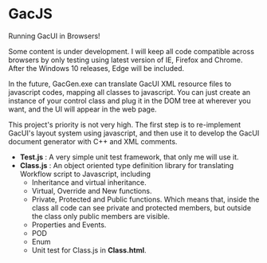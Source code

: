 # GacJS
Running GacUI in Browsers!

Some content is under development. I will keep all code compatible across browsers by only testing using latest version of IE, Firefox and Chrome. After the Windows 10 releases, Edge will be included.

In the future, GacGen.exe can translate GacUI XML resource files to javascript codes, mapping all classes to javascript. You can just create an instance of your control class and plug it in the DOM tree at wherever you want, and the UI will appear in the web page.

This project's priority is not very high. The first step is to re-implement GacUI's layout system using javascript, and then use it to develop the GacUI document generator with C++ and XML comments.

* **Test.js** : A very simple unit test framework, that only me will use it.
* **Class.js** : An object oriented type definition library for translating Workflow script to Javascript, including
    * Inheritance and virtual inheritance.
    * Virtual, Override and New functions.
    * Private, Protected and Public functions. Which means that, inside the class all code can see private and protected members, but outside the class only public members are visible.
    * Properties and Events.
    * POD
    * Enum
    * Unit test for Class.js in **Class.html**.

